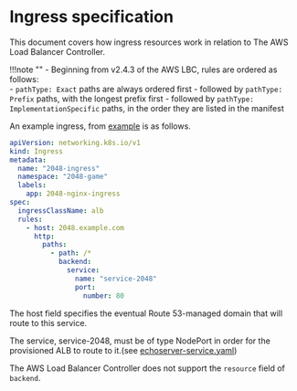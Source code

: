 # Ingress specification
This document covers how ingress resources work in relation to The AWS Load Balancer Controller.

!!!note ""
    - Beginning from v2.4.3 of the AWS LBC, rules are ordered as follows:  
        - `pathType: Exact` paths are always ordered first 
        - followed by `pathType: Prefix` paths, with the longest prefix first
        - followed by `pathType: ImplementationSpecific` paths, in the order they are listed in the manifest

An example ingress, from [example](../../examples/2048/2048_full.yaml) is as follows.

```yaml
apiVersion: networking.k8s.io/v1
kind: Ingress
metadata:
  name: "2048-ingress"
  namespace: "2048-game"
  labels:
    app: 2048-nginx-ingress
spec:
  ingressClassName: alb
  rules:
    - host: 2048.example.com
      http:
        paths:
          - path: /*
            backend:
              service:
                name: "service-2048"
                port:
                  number: 80
```

The host field specifies the eventual Route 53-managed domain that will route to this service.

The service, service-2048, must be of type NodePort in order for the provisioned ALB to route to it.(see [echoserver-service.yaml](../../examples/echoservice/echoserver-service.yaml))

The AWS Load Balancer Controller does not support the `resource` field of `backend`.
